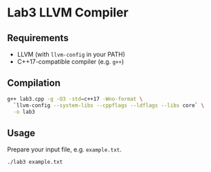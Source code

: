 # Lab3 LLVM Compiler

## Requirements  
- LLVM (with `llvm-config` in your PATH)  
- C++17-compatible compiler (e.g. `g++`)  

## Compilation  
```bash
g++ lab3.cpp -g -O3 -std=c++17 -Wno-format \
  `llvm-config --system-libs --cppflags --ldflags --libs core` \
  -o lab3
```

## Usage  
Prepare your input file, e.g. `example.txt`.  
   ```bash
   ./lab3 example.txt
   ```  
